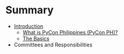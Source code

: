 # Summary

* [Introduction](README.md)
   * [What is PyCon Philippines (PyCon PH)?](what-is-pyconph.md)
   * [The Basics](basics.md)
* Committees and Responsibilities

